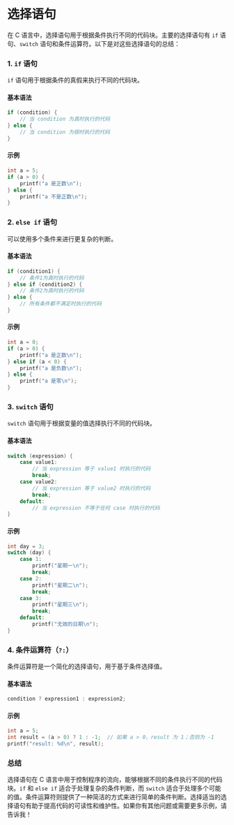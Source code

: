 # 选择语句

在 C 语言中，选择语句用于根据条件执行不同的代码块。主要的选择语句有 `if` 语句、`switch` 语句和条件运算符。以下是对这些选择语句的总结：

### 1. `if` 语句

`if` 语句用于根据条件的真假来执行不同的代码块。

#### 基本语法

```c
if (condition) {
    // 当 condition 为真时执行的代码
} else {
    // 当 condition 为假时执行的代码
}
```

#### 示例

```c
int a = 5;
if (a > 0) {
    printf("a 是正数\n");
} else {
    printf("a 不是正数\n");
}
```

### 2. `else if` 语句

可以使用多个条件来进行更复杂的判断。

#### 基本语法

```c
if (condition1) {
    // 条件1为真时执行的代码
} else if (condition2) {
    // 条件2为真时执行的代码
} else {
    // 所有条件都不满足时执行的代码
}
```

#### 示例

```c
int a = 0;
if (a > 0) {
    printf("a 是正数\n");
} else if (a < 0) {
    printf("a 是负数\n");
} else {
    printf("a 是零\n");
}
```

### 3. `switch` 语句

`switch` 语句用于根据变量的值选择执行不同的代码块。

#### 基本语法

```c
switch (expression) {
    case value1:
        // 当 expression 等于 value1 时执行的代码
        break;
    case value2:
        // 当 expression 等于 value2 时执行的代码
        break;
    default:
        // 当 expression 不等于任何 case 时执行的代码
}
```

#### 示例

```c
int day = 3;
switch (day) {
    case 1:
        printf("星期一\n");
        break;
    case 2:
        printf("星期二\n");
        break;
    case 3:
        printf("星期三\n");
        break;
    default:
        printf("无效的日期\n");
}
```

### 4. 条件运算符（`?:`）

条件运算符是一个简化的选择语句，用于基于条件选择值。

#### 基本语法

```c
condition ? expression1 : expression2;
```

#### 示例

```c
int a = 5;
int result = (a > 0) ? 1 : -1;  // 如果 a > 0，result 为 1；否则为 -1
printf("result: %d\n", result);
```

### 总结

选择语句在 C 语言中用于控制程序的流向，能够根据不同的条件执行不同的代码块。`if` 和 `else if` 适合于处理复杂的条件判断，而 `switch` 适合于处理多个可能的值。条件运算符则提供了一种简洁的方式来进行简单的条件判断。选择适当的选择语句有助于提高代码的可读性和维护性。如果你有其他问题或需要更多示例，请告诉我！
